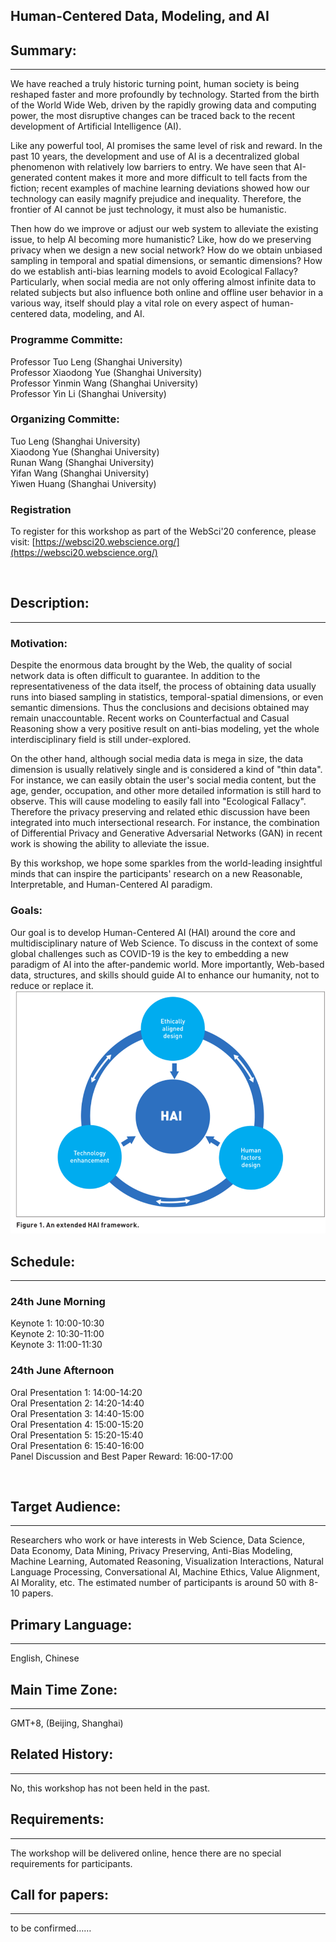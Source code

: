 ## Human-Centered Data, Modeling, and AI
## Summary:
---
We have reached a truly historic turning point, human society is being reshaped faster and more profoundly by technology. Started from the birth of the World Wide Web, driven by the rapidly growing data and computing power, the most disruptive changes can be traced back to the recent development of Artificial Intelligence (AI).

Like any powerful tool, AI promises the same level of risk and reward. In the past 10 years, the development and use of AI is a decentralized global phenomenon with relatively low barriers to entry. We have seen that AI-generated content makes it more and more difficult to tell facts from the fiction; recent examples of machine learning deviations showed how our technology can easily magnify prejudice and inequality. Therefore, the frontier of AI cannot be just technology, it must also be humanistic. 

Then how do we improve or adjust our web system to alleviate the existing issue, to help AI becoming more humanistic? Like, how do we preserving privacy when we design a new social network? How do we obtain unbiased sampling in temporal and spatial dimensions, or semantic dimensions? How do we establish anti-bias learning models to avoid Ecological Fallacy? Particularly, when social media are not only offering almost infinite data to related subjects but also influence both online and offline user behavior in a various way, itself should play a vital role on every aspect of human-centered data, modeling, and AI.  


### Programme Committe:
Professor Tuo Leng (Shanghai University)  
Professor Xiaodong Yue (Shanghai University)  
Professor Yinmin Wang (Shanghai University)  
Professor Yin Li (Shanghai University)  

### Organizing Committe:   
Tuo Leng (Shanghai University)  
Xiaodong Yue (Shanghai University)  
Runan Wang  (Shanghai University)  
Yifan Wang  (Shanghai University)  
Yiwen Huang  (Shanghai University)  

### Registration
To register for this workshop as part of the WebSci'20 conference, please visit: [https://websci20.webscience.org/](https://websci20.webscience.org/)
<p>&nbsp;</p>

## Description:
---

### Motivation:
Despite the enormous data brought by the Web, the quality of social network data is often difficult to guarantee. In addition to the representativeness of the data itself, the process of obtaining data usually runs into biased sampling in statistics, temporal-spatial dimensions, or even semantic dimensions. Thus the conclusions and decisions obtained may remain unaccountable. Recent works on Counterfactual and Casual Reasoning show a very positive result on anti-bias modeling, yet the whole interdisciplinary field is still under-explored.

On the other hand, although social media data is mega in size, the data dimension is usually relatively single and is considered a kind of "thin data". For instance, we can easily obtain the user's social media content, but the age, gender, occupation, and other more detailed information is still hard to observe. This will cause modeling to easily fall into "Ecological Fallacy". Therefore the privacy preserving and related ethic discussion have been integrated into much intersectional research. For instance, the combination of Differential Privacy and Generative Adversarial Networks (GAN) in recent work is showing the ability to alleviate the issue.

By this workshop, we hope some sparkles from the world-leading insightful minds that can inspire the participants' research on a new Reasonable, Interpretable, and Human-Centered AI paradigm. 

### Goals:
Our goal is to develop Human-Centered AI (HAI) around the core and multidisciplinary nature of Web Science. To discuss in the context of some global challenges such as COVID-19 is the key to embedding a new paradigm of AI into the after-pandemic world. More importantly, Web-based data, structures, and skills should guide AI to enhance our humanity, not to reduce or replace it.
<br>
<img src="An_extended_HAI_framework.png" alt="Logo" />

## Schedule:
---
### 24th June Morning
Keynote 1: 10:00-10:30  
Keynote 2: 10:30-11:00  
Keynote 3: 11:00-11:30  

### 24th June Afternoon
Oral Presentation 1: 14:00-14:20  
Oral Presentation 2: 14:20-14:40  
Oral Presentation 3: 14:40-15:00  
Oral Presentation 4: 15:00-15:20  
Oral Presentation 5: 15:20-15:40  
Oral Presentation 6: 15:40-16:00    
Panel Discussion and Best Paper Reward: 16:00-17:00   
<p>&nbsp;</p>

## Target Audience:
---
Researchers who work or have interests in Web Science, Data Science, Data Economy, Data Mining, Privacy Preserving, Anti-Bias Modeling, Machine Learning, Automated Reasoning, Visualization Interactions, Natural Language Processing, Conversational AI, Machine Ethics, Value Alignment, AI Morality, etc.
 The estimated number of participants is around 50 with 8-10 papers.

## Primary Language:
---
English, Chinese


## Main Time Zone: 
---
GMT+8, (Beijing, Shanghai)  


## Related History:
---
No, this workshop has not been held in the past.


## Requirements:
---
The workshop will be delivered online, hence there are no special requirements for participants.

## Call for papers:
---
to be confirmed……
